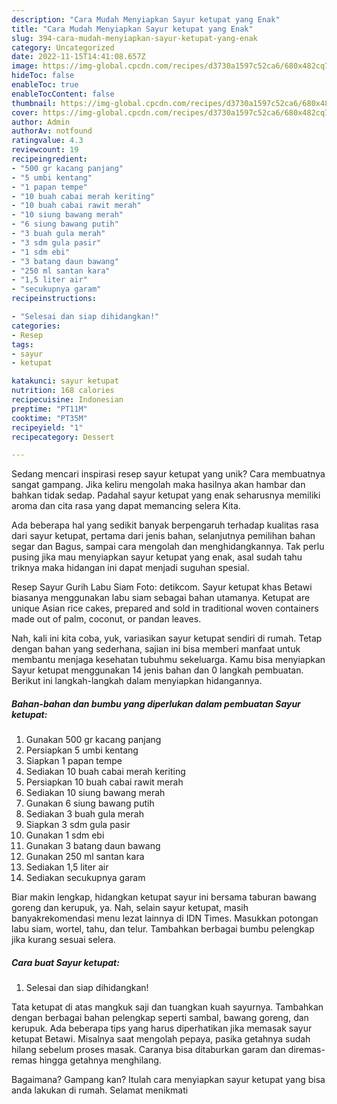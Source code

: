 ```yaml
---
description: "Cara Mudah Menyiapkan Sayur ketupat yang Enak"
title: "Cara Mudah Menyiapkan Sayur ketupat yang Enak"
slug: 394-cara-mudah-menyiapkan-sayur-ketupat-yang-enak
category: Uncategorized
date: 2022-11-15T14:41:08.657Z
image: https://img-global.cpcdn.com/recipes/d3730a1597c52ca6/680x482cq70/sayur-ketupat-foto-resep-utama.jpg
hideToc: false
enableToc: true
enableTocContent: false
thumbnail: https://img-global.cpcdn.com/recipes/d3730a1597c52ca6/680x482cq70/sayur-ketupat-foto-resep-utama.jpg
cover: https://img-global.cpcdn.com/recipes/d3730a1597c52ca6/680x482cq70/sayur-ketupat-foto-resep-utama.jpg
author: Admin
authorAv: notfound
ratingvalue: 4.3
reviewcount: 19
recipeingredient:
- "500 gr kacang panjang"
- "5 umbi kentang"
- "1 papan tempe"
- "10 buah cabai merah keriting"
- "10 buah cabai rawit merah"
- "10 siung bawang merah"
- "6 siung bawang putih"
- "3 buah gula merah"
- "3 sdm gula pasir"
- "1 sdm ebi"
- "3 batang daun bawang"
- "250 ml santan kara"
- "1,5 liter air"
- "secukupnya garam"
recipeinstructions:

- "Selesai dan siap dihidangkan!"
categories:
- Resep
tags:
- sayur
- ketupat

katakunci: sayur ketupat 
nutrition: 168 calories
recipecuisine: Indonesian
preptime: "PT11M"
cooktime: "PT35M"
recipeyield: "1"
recipecategory: Dessert

---
```





Sedang mencari inspirasi resep sayur ketupat yang unik? Cara membuatnya sangat gampang. Jika keliru mengolah maka hasilnya akan hambar dan bahkan tidak sedap. Padahal sayur ketupat yang enak seharusnya memiliki aroma dan cita rasa yang dapat memancing selera Kita.





Ada beberapa hal yang sedikit banyak berpengaruh terhadap kualitas rasa dari sayur ketupat, pertama dari jenis bahan, selanjutnya pemilihan bahan segar dan Bagus, sampai cara mengolah dan menghidangkannya. Tak perlu pusing jika mau menyiapkan sayur ketupat yang enak,      asal sudah tahu triknya maka hidangan ini dapat menjadi suguhan spesial.














Resep Sayur Gurih Labu Siam Foto: detikcom. Sayur ketupat khas Betawi biasanya menggunakan labu siam sebagai bahan utamanya. Ketupat are unique Asian rice cakes, prepared and sold in traditional woven containers made out of palm, coconut, or pandan leaves.






Nah, kali ini kita coba, yuk, variasikan sayur ketupat sendiri di rumah. Tetap dengan bahan yang sederhana, sajian ini bisa memberi manfaat untuk membantu menjaga kesehatan tubuhmu sekeluarga. Kamu bisa menyiapkan Sayur ketupat menggunakan 14 jenis bahan dan 0 langkah pembuatan. Berikut ini langkah-langkah dalam menyiapkan hidangannya.

<!--inarticleads1-->

##### Bahan-bahan dan bumbu yang diperlukan dalam pembuatan Sayur ketupat:

1. Gunakan 500 gr kacang panjang
1. Persiapkan 5 umbi kentang
1. Siapkan 1 papan tempe
1. Sediakan 10 buah cabai merah keriting
1. Persiapkan 10 buah cabai rawit merah
1. Sediakan 10 siung bawang merah
1. Gunakan 6 siung bawang putih
1. Sediakan 3 buah gula merah
1. Siapkan 3 sdm gula pasir
1. Gunakan 1 sdm ebi
1. Gunakan 3 batang daun bawang
1. Gunakan 250 ml santan kara
1. Sediakan 1,5 liter air
1. Sediakan secukupnya garam


Biar makin lengkap, hidangkan ketupat sayur ini bersama taburan bawang goreng dan kerupuk, ya. Nah, selain sayur ketupat, masih banyakrekomendasi menu lezat lainnya di IDN Times. Masukkan potongan labu siam, wortel, tahu, dan telur. Tambahkan berbagai bumbu pelengkap jika kurang sesuai selera. 

<!--inarticleads2-->

##### Cara buat Sayur ketupat:


1. Selesai dan siap dihidangkan!

Tata ketupat di atas mangkuk saji dan tuangkan kuah sayurnya. Tambahkan dengan berbagai bahan pelengkap seperti sambal, bawang goreng, dan kerupuk. Ada beberapa tips yang harus diperhatikan jika memasak sayur ketupat Betawi. Misalnya saat mengolah pepaya, pasika getahnya sudah hilang sebelum proses masak. Caranya bisa ditaburkan garam dan diremas-remas hingga getahnya menghilang. 

Bagaimana? Gampang kan? Itulah cara menyiapkan sayur ketupat yang bisa anda lakukan di rumah. Selamat menikmati
